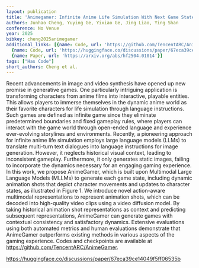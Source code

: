```yaml
---
layout: publication
title: 'Animegamer: Infinite Anime Life Simulation With Next Game State Prediction'
authors: Junhao Cheng, Yuying Ge, Yixiao Ge, Jing Liao, Ying Shan
conference: No Venue
year: 2025
bibkey: cheng2025animegamer
additional_links: [{name: Code, url: 'https://github.com/TencentARC/AnimeGamer'},
  {name: Code, url: 'https://huggingface.co/discussions/paper/67eca39ce14049f5ff06535b'},
  {name: Paper, url: 'https://arxiv.org/abs/hf2504.01014'}]
tags: ["Has Code"]
short_authors: Cheng et al.
---
```

Recent advancements in image and video synthesis have opened up new promise in generative games. One particularly intriguing application is transforming characters from anime films into interactive, playable entities. This allows players to immerse themselves in the dynamic anime world as their favorite characters for life simulation through language instructions. Such games are defined as infinite game since they eliminate predetermined boundaries and fixed gameplay rules, where players can interact with the game world through open-ended language and experience ever-evolving storylines and environments. Recently, a pioneering approach for infinite anime life simulation employs large language models (LLMs) to translate multi-turn text dialogues into language instructions for image generation. However, it neglects historical visual context, leading to inconsistent gameplay. Furthermore, it only generates static images, failing to incorporate the dynamics necessary for an engaging gaming experience. In this work, we propose AnimeGamer, which is built upon Multimodal Large Language Models (MLLMs) to generate each game state, including dynamic animation shots that depict character movements and updates to character states, as illustrated in Figure 1. We introduce novel action-aware multimodal representations to represent animation shots, which can be decoded into high-quality video clips using a video diffusion model. By taking historical animation shot representations as context and predicting subsequent representations, AnimeGamer can generate games with contextual consistency and satisfactory dynamics. Extensive evaluations using both automated metrics and human evaluations demonstrate that AnimeGamer outperforms existing methods in various aspects of the gaming experience. Codes and checkpoints are available at https://github.com/TencentARC/AnimeGamer.

https://huggingface.co/discussions/paper/67eca39ce14049f5ff06535b